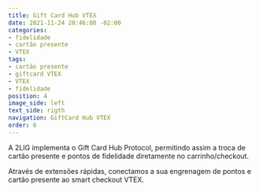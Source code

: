 ```yaml
---
title: Gift Card Hub VTEX
date: 2021-11-24 20:46:00 -02:00
categories:
- fidelidade
- cartão presente
- VTEX
tags:
- cartão presente
- giftcard VTEX
- VTEX
- fidelidade
position: 4
image_side: left
text_side: rigth
navigation: GiftCard Hub VTEX
order: 6
---
```


A 2LIG implementa o Gift Card Hub Protocol, permitindo assim a troca de cartão presente e pontos de fidelidade diretamente no carrinho/checkout.

Através de extensões rápidas, conectamos a sua engrenagem de pontos e cartão presente ao smart checkout VTEX.